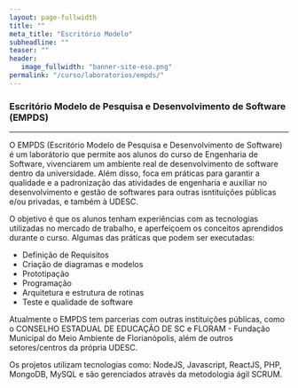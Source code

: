 ```yaml
---
layout: page-fullwidth
title: ""
meta_title: "Escritório Modelo"
subheadline: ""
teaser: ""
header:
   image_fullwidth: "banner-site-eso.png"
permalink: "/curso/laboratorios/empds/"
---
```


### **Escritório Modelo de Pesquisa e Desenvolvimento de Software (EMPDS)**
<hr>

O EMPDS (Escritório Modelo de Pesquisa e Desenvolvimento de Software) é um laborátorio que permite aos alunos do curso de Engenharia de Software, vivenciarem um ambiente real de desenvolvimento de software dentro da universidade. Além disso, foca em práticas para garantir a qualidade e a padronização das atividades de engenharia e auxiliar no desenvolvimento e gestão de softwares para outras isntituições públicas e/ou privadas, e também à UDESC.

O objetivo é que os alunos tenham experiências com as tecnologias utilizadas no mercado de trabalho, e aperfeiçoem os conceitos aprendidos durante o curso. Algumas das práticas que podem ser executadas:

- Definição de Requisitos
- Criação de diagramas e modelos
- Prototipação
- Programação
- Arquitetura e estrutura de rotinas
- Teste e qualidade de software

Atualmente o EMPDS tem parcerias com outras instituições públicas, como o CONSELHO ESTADUAL DE EDUCAÇÃO DE SC e FLORAM - Fundação Municipal do Meio Ambiente de Florianópolis, além de outros setores/centros da própria UDESC.

Os projetos utilizam tecnologias como: NodeJS, Javascript, ReactJS, PHP, MongoDB, MySQL e são gerenciados através da metodologia ágil SCRUM.
